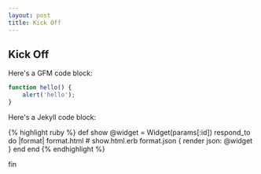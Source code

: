 ```yaml
---
layout: post
title: Kick Off
---
```


Kick Off
--------

Here's a GFM code block:

```js
function hello() {
	alert('hello');
}
```

Here's a Jekyll code block:

{% highlight ruby %}
def show
  @widget = Widget(params[:id])
  respond_to do |format|
    format.html # show.html.erb
    format.json { render json: @widget }
  end
end
{% endhighlight %}

fin

